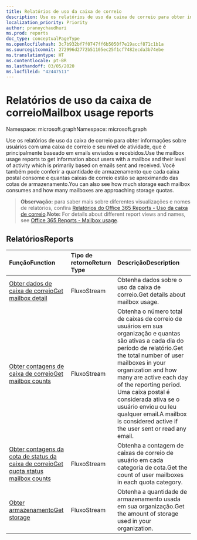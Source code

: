 ```yaml
---
title: Relatórios de uso da caixa de correio
description: Use os relatórios de uso da caixa de correio para obter informações sobre usuários com uma caixa de correio e seu nível de atividade, que é principalmente baseado em emails enviados e recebidos. Você também pode conferir a quantidade de armazenamento que cada caixa postal consome e quantas caixas de correio estão se aproximando das cotas de armazenamento.
localization_priority: Priority
author: pranoychaudhuri
ms.prod: reports
doc_type: conceptualPageType
ms.openlocfilehash: 3c7b932bf7f0747ff6b5050f7e19accf871c1b1a
ms.sourcegitcommit: 272996d2772b51105ec25f1cf7482ecda3b74ebe
ms.translationtype: HT
ms.contentlocale: pt-BR
ms.lasthandoff: 03/05/2020
ms.locfileid: "42447511"
---
```

# <a name="mailbox-usage-reports"></a><span data-ttu-id="97cd7-104">Relatórios de uso da caixa de correio</span><span class="sxs-lookup"><span data-stu-id="97cd7-104">Mailbox usage reports</span></span>

<span data-ttu-id="97cd7-105">Namespace: microsoft.graph</span><span class="sxs-lookup"><span data-stu-id="97cd7-105">Namespace: microsoft.graph</span></span>

<span data-ttu-id="97cd7-106">Use os relatórios de uso da caixa de correio para obter informações sobre usuários com uma caixa de correio e seu nível de atividade, que é principalmente baseado em emails enviados e recebidos.</span><span class="sxs-lookup"><span data-stu-id="97cd7-106">Use the mailbox usage reports to get information about users with a mailbox and their level of activity which is primarily based on emails sent and received.</span></span> <span data-ttu-id="97cd7-107">Você também pode conferir a quantidade de armazenamento que cada caixa postal consome e quantas caixas de correio estão se aproximando das cotas de armazenamento.</span><span class="sxs-lookup"><span data-stu-id="97cd7-107">You can also see how much storage each mailbox consumes and how many mailboxes are approaching storage quotas.</span></span>

> <span data-ttu-id="97cd7-108">**Observação:** para saber mais sobre diferentes visualizações e nomes de relatórios, confira [Relatórios do Office 365 Reports - Uso da caixa de correio](https://support.office.com/client/Mailbox-usage-beffbe01-ce2d-4614-9ae5-7898868e2729).</span><span class="sxs-lookup"><span data-stu-id="97cd7-108">**Note:** For details about different report views and names, see [Office 365 Reports - Mailbox usage](https://support.office.com/client/Mailbox-usage-beffbe01-ce2d-4614-9ae5-7898868e2729).</span></span>

## <a name="reports"></a><span data-ttu-id="97cd7-109">Relatórios</span><span class="sxs-lookup"><span data-stu-id="97cd7-109">Reports</span></span>

| <span data-ttu-id="97cd7-110">Função</span><span class="sxs-lookup"><span data-stu-id="97cd7-110">Function</span></span>                                 | <span data-ttu-id="97cd7-111">Tipo de retorno</span><span class="sxs-lookup"><span data-stu-id="97cd7-111">Return Type</span></span> | <span data-ttu-id="97cd7-112">Descrição</span><span class="sxs-lookup"><span data-stu-id="97cd7-112">Description</span></span>                              |
| :--------------------------------------- | :---------- | :--------------------------------------- |
| [<span data-ttu-id="97cd7-113">Obter dados de caixa de correio</span><span class="sxs-lookup"><span data-stu-id="97cd7-113">Get mailbox detail</span></span>](../api/reportroot-getmailboxusagedetail.md) | <span data-ttu-id="97cd7-114">Fluxo</span><span class="sxs-lookup"><span data-stu-id="97cd7-114">Stream</span></span>      | <span data-ttu-id="97cd7-115">Obtenha dados sobre o uso da caixa de correio.</span><span class="sxs-lookup"><span data-stu-id="97cd7-115">Get details about mailbox usage.</span></span>         |
| [<span data-ttu-id="97cd7-116">Obter contagens de caixa de correio</span><span class="sxs-lookup"><span data-stu-id="97cd7-116">Get mailbox counts</span></span>](../api/reportroot-getmailboxusagemailboxcounts.md) | <span data-ttu-id="97cd7-117">Fluxo</span><span class="sxs-lookup"><span data-stu-id="97cd7-117">Stream</span></span>      | <span data-ttu-id="97cd7-118">Obtenha o número total de caixas de correio de usuários em sua organização e quantas são ativas a cada dia do período de relatório.</span><span class="sxs-lookup"><span data-stu-id="97cd7-118">Get the total number of user mailboxes in your organization and how many are active each day of the reporting period.</span></span> <span data-ttu-id="97cd7-119">Uma caixa postal é considerada ativa se o usuário enviou ou leu qualquer email.</span><span class="sxs-lookup"><span data-stu-id="97cd7-119">A mailbox is considered active if the user sent or read any email.</span></span> |
| [<span data-ttu-id="97cd7-120">Obter contagens da cota de status da caixa de correio</span><span class="sxs-lookup"><span data-stu-id="97cd7-120">Get quota status mailbox counts</span></span>](../api/reportroot-getmailboxusagequotastatusmailboxcounts.md) | <span data-ttu-id="97cd7-121">Fluxo</span><span class="sxs-lookup"><span data-stu-id="97cd7-121">Stream</span></span>      | <span data-ttu-id="97cd7-122">Obtenha a contagem de caixas de correio de usuário em cada categoria de cota.</span><span class="sxs-lookup"><span data-stu-id="97cd7-122">Get the count of user mailboxes in each quota category.</span></span> |
| [<span data-ttu-id="97cd7-123">Obter armazenamento</span><span class="sxs-lookup"><span data-stu-id="97cd7-123">Get storage</span></span>](../api/reportroot-getmailboxusagestorage.md) | <span data-ttu-id="97cd7-124">Fluxo</span><span class="sxs-lookup"><span data-stu-id="97cd7-124">Stream</span></span>      | <span data-ttu-id="97cd7-125">Obtenha a quantidade de armazenamento usada em sua organização.</span><span class="sxs-lookup"><span data-stu-id="97cd7-125">Get the amount of storage used in your organization.</span></span> |
